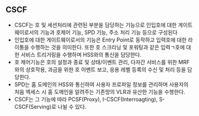 ## CSCF

- CSCF는 호 및 세션처리에 관련된 부분을 담당하는 기능으로 인입호에 대한 게이트웨이로서의 기능과 호제어 기능, SPD 기능, 주소 처리 기능 등으로 구성된다
- 인입호에 대한 게이트웨이로서의 기능은 Entry Point로 동작하고 입력호에 대한 라이퉁을 수행하는 것을 의미한다. 또한 호 스크리닝 및 포워팅과 같은 입력ㄱ호에 대한 서비스 트리거링을 수행하며 HSS와의 통신을 담당한다.
- 호 제어기능은 호의 설정과 종료 및 상태/이벤트 관리, 다자간 서비스를 위한 MRF와의 상호작용, 과금을 위한 호 이벤트 보고, 응용 레벨 등록의 수신 및 처리 등을 담당한다.
- SPD는 홈 도메인의 HSS와 통신하여 사용자 프로파일 정보를 관리하며 사용자의 처음 엑세스 시 홈 도메인을 알려주는 기존망의 VLR과 유산한 기능을 수행한다.
- CSCF는 그 기능에 따라 PCSF(Proxy), I-CSCF(Interroagting), S-CSCF(Serving)로 나뉠 수 있다.